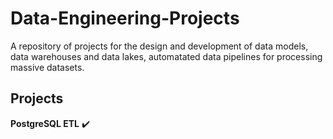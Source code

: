 # Data-Engineering-Projects
A repository of projects for the design and development of data models, data warehouses and data lakes, automatated data pipelines for processing massive datasets.

## Projects

**PostgreSQL ETL** :heavy_check_mark:
